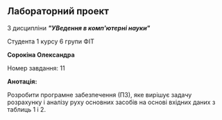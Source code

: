 ## Лабораторний проект

З дисципліни ***"УВедення в комп'ютерні науки"***

Студента 1 курсу 6 групи ФІТ

**Сорокіна Олександра**

Номер завдання: 11

**Анотація:** 

Розробити програмне забезпечення (ПЗ), яке вирішує задачу розрахунку і аналізу руху основних засобів
на основі вхідних даних з таблиць 1 і 2.
